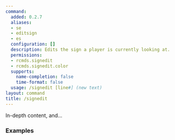 ```yaml
---
command:
  added: 0.2.7
  aliases:
  - se
  - editsign
  - es
  configuration: []
  description: Edits the sign a player is currently looking at.
  permissions:
  - rcmds.signedit
  - rcmds.signedit.color
  supports:
    name-completion: false
    time-format: false
  usage: /signedit [line#] (new text)
layout: command
title: /signedit
---
```


In-depth content, and...

### Examples

